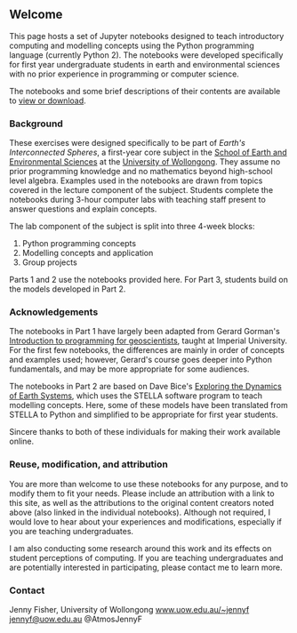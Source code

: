 ## Welcome

This page hosts a set of Jupyter notebooks designed to teach introductory computing and modelling concepts using the Python programming language (currently Python 2). The notebooks were developed specifically for first year undergraduate students in earth and environmental sciences with no prior experience in programming or computer science.

The notebooks and some brief descriptions of their contents are available to [view or download](notebooks/notebook-list.md).

### Background

These exercises were designed specifically to be part of *Earth's Interconnected Spheres*, a first-year core subject in the [School of Earth and Environmental Sciences](https://smah.uow.edu.au/sees/index.html) at the [University of Wollongong](https://www.uow.edu.au/index.html). They assume no prior programming knowledge and no mathematics beyond high-school level algebra. Examples used in the notebooks are drawn from topics covered in the lecture component of the subject. Students complete the notebooks during 3-hour computer labs with teaching staff present to answer questions and explain concepts.

The lab component of the subject is split into three 4-week blocks:
1. Python programming concepts
2. Modelling concepts and application
3. Group projects

Parts 1 and 2 use the notebooks provided here. For Part 3, students build on the models developed in Part 2.

### Acknowledgements

The notebooks in Part 1 have largely been adapted from Gerard Gorman's [Introduction to programming for geoscientists](http://ggorman.github.io/Introduction-to-programming-for-geoscientists/), taught at Imperial University. For the first few notebooks, the differences are mainly in order of concepts and examples used; however, Gerard's course goes deeper into Python fundamentals, and may be more appropriate for some audiences.

The notebooks in Part 2 are based on Dave Bice's [Exploring the Dynamics of Earth Systems](http://www3.geosc.psu.edu/~dmb53/DaveSTELLA/entrance.htm), which uses the STELLA software program to teach modelling concepts. Here, some of these models have been translated from STELLA to Python and simplified to be appropriate for first year students.

Sincere thanks to both of these individuals for making their work available online.

### Reuse, modification, and attribution

You are more than welcome to use these notebooks for any purpose, and to modify them to fit your needs. Please include an attribution with a link to this site, as well as the attributions to the original content creators noted above (also linked in the individual notebooks). Although not required, I would love to hear about your experiences and modifications, especially if you are teaching undergraduates.

I am also conducting some research around this work and its effects on student perceptions of computing. If you are teaching undergraduates and are potentially interested in participating, please contact me to learn more.

### Contact
Jenny Fisher, University of Wollongong
www.uow.edu.au/~jennyf
jennyf@uow.edu.au
@AtmosJennyF
